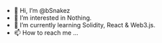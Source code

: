 - 👋 Hi, I’m @bSnakez
- 👀 I’m interested in Nothing.
- 🌱 I’m currently learning Solidity, React & Web3.js.
- 📫 How to reach me ...

<!---
bSnakez/bSnakez is a ✨ special ✨ repository because its `README.md` (this file) appears on your GitHub profile.
You can click the Preview link to take a look at your changes.
--->
